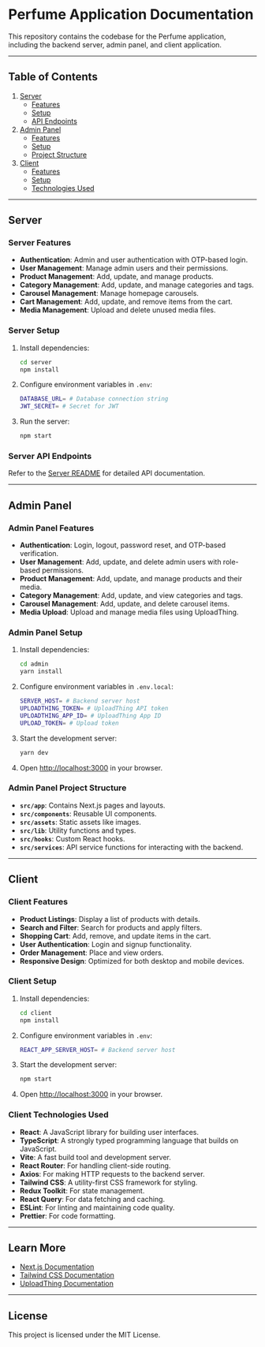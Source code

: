 # Perfume Application Documentation

This repository contains the codebase for the Perfume application, including the backend server, admin panel, and client application.

---

## Table of Contents

1. [Server](#server)
   - [Features](#server-features)
   - [Setup](#server-setup)
   - [API Endpoints](#server-api-endpoints)
2. [Admin Panel](#admin-panel)
   - [Features](#admin-panel-features)
   - [Setup](#admin-panel-setup)
   - [Project Structure](#admin-panel-project-structure)
3. [Client](#client)
   - [Features](#client-features)
   - [Setup](#client-setup)
   - [Technologies Used](#client-technologies-used)

---

## Server

### Server Features

- **Authentication**: Admin and user authentication with OTP-based login.
- **User Management**: Manage admin users and their permissions.
- **Product Management**: Add, update, and manage products.
- **Category Management**: Add, update, and manage categories and tags.
- **Carousel Management**: Manage homepage carousels.
- **Cart Management**: Add, update, and remove items from the cart.
- **Media Management**: Upload and delete unused media files.

### Server Setup

1. Install dependencies:

   ```bash
   cd server
   npm install
   ```

2. Configure environment variables in `.env`:

   ```bash
   DATABASE_URL= # Database connection string
   JWT_SECRET= # Secret for JWT
   ```

3. Run the server:

   ```bash
   npm start
   ```

### Server API Endpoints

Refer to the [Server README](./server/README.md) for detailed API documentation.

---

## Admin Panel

### Admin Panel Features

- **Authentication**: Login, logout, password reset, and OTP-based verification.
- **User Management**: Add, update, and delete admin users with role-based permissions.
- **Product Management**: Add, update, and manage products and their media.
- **Category Management**: Add, update, and view categories and tags.
- **Carousel Management**: Add, update, and delete carousel items.
- **Media Upload**: Upload and manage media files using UploadThing.

### Admin Panel Setup

1. Install dependencies:

   ```bash
   cd admin
   yarn install
   ```

2. Configure environment variables in `.env.local`:

   ```bash
   SERVER_HOST= # Backend server host
   UPLOADTHING_TOKEN= # UploadThing API token
   UPLOADTHING_APP_ID= # UploadThing App ID
   UPLOAD_TOKEN= # Upload token
   ```

3. Start the development server:

   ```bash
   yarn dev
   ```

4. Open [http://localhost:3000](http://localhost:3000) in your browser.

### Admin Panel Project Structure

- **`src/app`**: Contains Next.js pages and layouts.
- **`src/components`**: Reusable UI components.
- **`src/assets`**: Static assets like images.
- **`src/lib`**: Utility functions and types.
- **`src/hooks`**: Custom React hooks.
- **`src/services`**: API service functions for interacting with the backend.

---

## Client

### Client Features

- **Product Listings**: Display a list of products with details.
- **Search and Filter**: Search for products and apply filters.
- **Shopping Cart**: Add, remove, and update items in the cart.
- **User Authentication**: Login and signup functionality.
- **Order Management**: Place and view orders.
- **Responsive Design**: Optimized for both desktop and mobile devices.

### Client Setup

1. Install dependencies:

   ```bash
   cd client
   npm install
   ```

2. Configure environment variables in `.env`:

   ```bash
   REACT_APP_SERVER_HOST= # Backend server host
   ```

3. Start the development server:

   ```bash
   npm start
   ```

4. Open [http://localhost:3000](http://localhost:3000) in your browser.

### Client Technologies Used

- **React**: A JavaScript library for building user interfaces.
- **TypeScript**: A strongly typed programming language that builds on JavaScript.
- **Vite**: A fast build tool and development server.
- **React Router**: For handling client-side routing.
- **Axios**: For making HTTP requests to the backend server.
- **Tailwind CSS**: A utility-first CSS framework for styling.
- **Redux Toolkit**: For state management.
- **React Query**: For data fetching and caching.
- **ESLint**: For linting and maintaining code quality.
- **Prettier**: For code formatting.

---

## Learn More

- [Next.js Documentation](https://nextjs.org/docs)
- [Tailwind CSS Documentation](https://tailwindcss.com/docs)
- [UploadThing Documentation](https://uploadthing.com/docs)

---

## License

This project is licensed under the MIT License.
